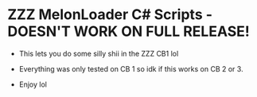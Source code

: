 # ZZZ MelonLoader C# Scripts - DOESN'T WORK ON FULL RELEASE!

* This lets you do some silly shii in the ZZZ CB1 lol

* Everything was only tested on CB 1 so idk if this works on CB 2 or 3.

* Enjoy lol
